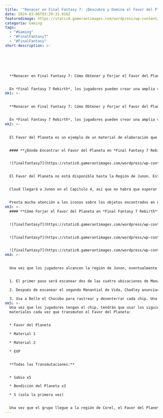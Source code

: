 ```yaml
---
title: '"Renacer en Final Fantasy 7: ¡Descubre y Domina el Favor del Planeta!"'
date: 2024-03-06T03:29:31.916Z
featuredimage: https://static0.gamerantimages.com/wordpress/wp-content/uploads/2024/03/ff7r-planets-favor-close.JPG?q=50&fit=crop&w=1500&dpr=1.5
categoria: Gaming
tags:
  - "#Gaming"
  - "#FinalFantasy7"
  - "#FinalFantasy"
short-description: >-
  





  **Renacer en Final Fantasy 7: Cómo Obtener y Forjar el Favor del Planeta**


  En *Final Fantasy 7 Rebirth*, los jugadores pueden crear una amplia variedad de objetos mediante el mecanismo de transmutación. Desde objetos básicos como pociones y éter, hasta armaduras y accesorios avanzados, estarán disponibles a lo largo del juego. Debido a
mk1: >-
  

  **Renacer en Final Fantasy 7: Cómo Obtener y Forjar el Favor del Planeta**


  En *Final Fantasy 7 Rebirth*, los jugadores pueden crear una amplia variedad de objetos mediante el mecanismo de transmutación. Desde objetos básicos como pociones y éter, hasta armaduras y accesorios avanzados, estarán disponibles a lo largo del juego. Debido a esto, *Final Fantasy 7 Rebirth* está prácticamente rebosante de materiales de elaboración, y no todos son fáciles de encontrar.
mk2: >-
  

  El Favor del Planeta es un ejemplo de un material de elaboración que puede ser un poco complicado de localizar, ya que el juego no es claro sobre el momento de su disponibilidad. Esta guía cubrirá las dos formas clave en que los jugadores pueden conseguir el Favor del Planeta. El primer método es simplemente encontrarlo en el mundo del juego. El segundo método permitirá a los jugadores transmutar tanto como necesiten.


  #### **¿Dónde Encontrar el Favor del Planeta en *Final Fantasy 7 Rebirth*?**


  ![finalfantasy7](https://static0.gamerantimages.com/wordpress/wp-content/uploads/2024/03/ff7r-planets-favor-close.JPG?q=50&fit=crop&w=1500&dpr=1.5 "finalfantasy7")


  El Favor del Planeta no está disponible hasta la Región de Junon. Este es el problema que muchos jugadores podrían tener con este material al intentar elaborar objetos de alta calidad mientras aún están en las Tierras Altas. Los menús no dejan claro que el material no esté disponible en las Tierras Altas en absoluto.


  Cloud llegará a Junon en el Capítulo 4, así que no habrá que esperar mucho desde el Capítulo 2. Una vez que Cloud y el equipo estén en la región de Junon, encontrar el Favor del Planeta no será demasiado difícil, aunque es uno de los materiales más raros de la zona.


  Presta mucha atención a los iconos sobre los objetos encontrados en el suelo. El Favor del Planeta se encuentra con frecuencia junto con la Bendición del Planeta, ambos marcados con una serie circular de guiones dentro del cuadro de diamante sobre todos los objetos. Consulta la imagen incluida para mayor claridad.
mk3: >-
  #### **Cómo Forjar el Favor del Planeta en *Final Fantasy 7 Rebirth***


  ![finalfantasy7](https://static0.gamerantimages.com/wordpress/wp-content/uploads/2024/03/ff7r-planets-favor-transmute-1.JPG?q=50&fit=contain&w=750&h=415&dpr=1.5 "finalfantasy7")


  ![finalfantasy7](https://static0.gamerantimages.com/wordpress/wp-content/uploads/2024/03/ff7r-junon-lifespring-map.JPG?q=50&fit=contain&w=750&h=415&dpr=1.5 "finalfantasy7")


  ![finalfantasy7](https://static0.gamerantimages.com/wordpress/wp-content/uploads/2024/03/ff7r-planets-favor-chip-location.JPG?q=50&fit=contain&w=750&h=415&dpr=1.5 "finalfantasy7")
mk4: >-
  

  Una vez que los jugadores alcancen la región de Junon, eventualmente habrá una forma de agregar el Favor del Planeta al Transmutador de Objetos. Sigue estos pasos para obtener acceso permanente al Favor del Planeta:


  1. El primer paso será escanear dos de las cuatro ubicaciones de Manantial de Vida en Junon. No importa cuáles dos. Consulta el mapa de arriba para ver todas las ubicaciones.

  2. Después de escanear el segundo Manantial de Vida, Chadley anunciará que una vez más ha localizado una ubicación que contiene chips de transmutación. Esta ubicación se encontrará en el borde suroeste de la región.

  3. Usa a Belle el Chocobo para rastrear y desenterrar cada chip. Una de las tres ubicaciones será el chip de transmutación del Favor del Planeta.
mk5: >-
  Una vez que los jugadores tengan el chip, tendrán que usar los siguientes
  materiales cada vez que transmuten el Favor del Planeta:


  * Favor del Planeta

  * Material 1

  * Material 2

  * EXP


  **Todas las Transmutaciones:**


  * Sabio x5

  * Bendición del Planeta x3

  * 5 (solo la primera vez)


  Una vez que el grupo llegue a la región de Corel, el Favor del Planeta se podrá comprar en la tienda de la Granja de Chocobos por 100 Gil.
---
```

